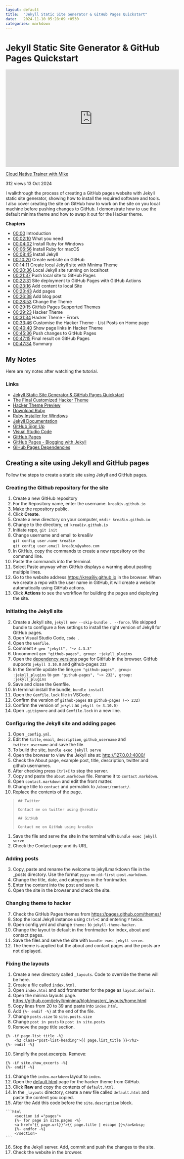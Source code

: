 ```yaml
---
layout: default
title:  "Jekyll Static Site Generator & GitHub Pages Quickstart"
date:   2024-11-10 05:28:09 +0530
categories: markdown
---
```

# Jekyll Static Site Generator & GitHub Pages Quickstart

<iframe width="560" height="315" src="https://www.youtube.com/embed/fV01b0duZwU?si=86ElYZxo_EZ-7ywu" title="YouTube video player" frameborder="0" allow="accelerometer; autoplay; clipboard-write; encrypted-media; gyroscope; picture-in-picture; web-share" referrerpolicy="strict-origin-when-cross-origin" allowfullscreen></iframe>

[Cloud Native Trainer with Mike](https://www.youtube.com/@cloudnativetrainer)

312 views  13 Oct 2024

I walkthrough the process of creating a GitHub pages website with Jekyll static site generator, showing how to install the required software and tools. I also cover creating the site on GitHub how to work on the site on you local machine before pushing changes to GitHub. I demonstrate how to use the default minima theme and how to swap it out for the Hacker theme.

**Chapters**
- [00:00](https://www.youtube.com/watch?v=fV01b0duZwU&t=0s) Introduction
- [00:02:10](https://www.youtube.com/watch?v=fV01b0duZwU&t=130s) What you need
- [00:04:02](https://www.youtube.com/watch?v=fV01b0duZwU&t=242s) Install Ruby for Windows
- [00:06:56](https://www.youtube.com/watch?v=fV01b0duZwU&t=416s) Install Ruby for macOS 
- [00:08:45](https://www.youtube.com/watch?v=fV01b0duZwU&t=525s) Install Jekyll 
- [00:10:20](https://www.youtube.com/watch?v=fV01b0duZwU&t=620s) Create website on GitHub 
- [00:14:11](https://www.youtube.com/watch?v=fV01b0duZwU&t=851s) Create local Jekyll site with Minima Theme 
- [00:20:36](https://www.youtube.com/watch?v=fV01b0duZwU&t=1236s) Local Jekyll site running on localhost 
- [00:21:37](https://www.youtube.com/watch?v=fV01b0duZwU&t=1297s) Push local site to GitHub Pages 
- [00:22:31](https://www.youtube.com/watch?v=fV01b0duZwU&t=1351s) Site deployment to GitHub Pages with GitHub Actions 
- [00:23:16](https://www.youtube.com/watch?v=fV01b0duZwU&t=1396s) Add content to local Site 
- [00:23:43](https://www.youtube.com/watch?v=fV01b0duZwU&t=1423s) Add pages 
- [00:26:38](https://www.youtube.com/watch?v=fV01b0duZwU&t=1598s) Add blog post 
- [00:28:53](https://www.youtube.com/watch?v=fV01b0duZwU&t=1733s) Change the Theme 
- [00:29:15](https://www.youtube.com/watch?v=fV01b0duZwU&t=1755s) GitHub Pages Supported Themes 
- [00:29:23](https://www.youtube.com/watch?v=fV01b0duZwU&t=1763s) Hacker Theme 
- [00:31:34](https://www.youtube.com/watch?v=fV01b0duZwU&t=1894s) Hacker Theme - Errors 
- [00:33:46](https://www.youtube.com/watch?v=fV01b0duZwU&t=2026s) Customise the Hacker Theme - List Posts on Home page 
- [00:40:40](https://www.youtube.com/watch?v=fV01b0duZwU&t=2440s) Show page links in Hacker Theme 
- [00:45:36](https://www.youtube.com/watch?v=fV01b0duZwU&t=2736s) Push changes to GitHub Pages 
- [00:47:15](https://www.youtube.com/watch?v=fV01b0duZwU&t=2835s) Final result on GitHub Pages 
- [00:47:34](https://www.youtube.com/watch?v=fV01b0duZwU&t=2854s) Summary


## My Notes
Here are my notes after watching the tutorial.

### Links
- [Jekyll Static Site Generator & GitHub Pages Quickstart](https://www.youtube.com/watch?v=fV01b0duZwU)
- [The Final Customized Hacker Theme](https://github.com/mikekelly21/mikekelly21.github.io)
- [Hacker Theme Preview](https://pages-themes.github.io/hacker/)
- [Download Ruby](https://www.ruby-lang.org/en/downloads/)
- [Ruby Installer for Windows](https://rubyinstaller.org/)
- [Jekyll Documentation](https://jekyllrb.com/docs/)
- [GitHub Sign Up](https://github.com/signup)
- [Visual Studio Code](https://code.visualstudio.com/)
- [GitHub Pages](https://pages.github.com/)
- [GitHub Pages - Blogging with Jekyll](https://docs.github.com/en/pages/setting-up-a-github-pages-site-with-jekyll/about-github-pages-and-jekyll)
- [GiHub Pages Dependencies](https://pages.github.com/versions/)

## Creating a site using Jekyll and GitHub pages
Follow the steps to create a static site using Jekyll and GitHub pages.

### Creating the Github repository for the site 
1. Create a new GitHub repository
1. For the Repository name, enter the username. `krea8iv.github.io`
1. Make the repository public.
1. Click **Create**.
1. Create a new directory on your computer, `mkdir krea8iv.github.io`
1. Change to the directory, `cd krea8iv.github.io`
1. Initiate repo, `git init`
1. Change username and email to krea8iv  
`git config user.name krea8iv`  
`git config user.email krea8iv@yahoo.com`
1. In GitHub, copy the commands to create a new repository on the command line.
1. Paste the commands into the terminal.
1. Select Paste anyway when GitHub displays a warning about pasting multiple lines.
1. Go to the website address https://krea8iv.github.io in the browser. When we create a repo with the user name in GitHub, it will create a website automatically using GitHub actions.
1. Click **Actions** to see the workflow for building the pages and deploying the site.

### Initiating the Jekyll site
2. Create a Jekyll site, `jekyll new --skip-bundle . --force`. We skipped bundle to configure a few settings to install the right version of Jekyll for GitHub pages.
3. Open Visual Studio Code, `code .`
4. Open the `Gemfile`.
5. Comment `# gem "jekyll", "~> 4.3.3"`
6. Uncomment `gem "github-pages", group: :jekyll_plugins`
7. Open the [dependency versions](https://pages.github.com/versions/) page for GitHub in the browser. GitHub supports `jekyll 3.10.0` and github-pages `232`
8. In the Gemfile update the line,`gem "github-pages", group: :jekyll_plugins` to `gem "github-pages", "~> 232", group: :jekyll_plugins`
9.  Save and close the Gemfile.
10. In terminal install the bundle, `bundle install`
11. Open the `Gemfile.lock` file in VSCode.
12. Confirm the version of `github-pages` as `github-pages (~> 232)`
13. Confirm the version of `jekyll` as `jekyll (= 3.10.0)`
14. Open `.gitignore` and add `Gemfile.lock` in a new line.

### Configuring the Jekyll site and adding pages
1.  Open `_config.yml`.
2.  Edit the `title`, `email`, `description`, `github_username` and `twitter_username` and save the file.
3.  To build the site, `bundle exec jekyll serve`
4.  Open the browser to view the Jekyll site at: http://127.0.0.1:4000/
5.  Check the About page, example post, title, description, twitter and github usernames.
6.  After checking press `Ctrl+C` to stop the server.
7.  Copy and paste the `about.markdown` file. Rename it to `contact.markdown`.
8.  Open `contact.markdown` and edit the front matter.
9.  Change title to `contact` and permalink to `/about/contact/`.
10. Replace the contents of the page.
> `## Twitter`
> 
> `Contact me on twitter using @krea8iv`
> 
> `## GitHub`
> 
> `Contact me on GitHub using krea8iv`
> 
1. Save the file and serve the site in the terminal with `bundle exec jekyll serve`
2. Check the Contact page and its URL.

### Adding posts
3. Copy, paste and rename the welcome to jekyll.markdown file in the _posts directory. Use the format `yyyy-mm-dd-first-post.markdown`.
4. Change the title, date, and categories in the frontmatter.
5. Enter the content into the post and save it.
6. Open the site in the browser and check the site.

### Changing theme to hacker
7. Check the GitHub Pages themes from https://pages.github.com/themes/
8. Stop the local Jekyll instance using `Ctrl+C` and entering `Y` twice.
9.  Open config.yml and change `theme:` to `jekyll-theme-hacker`.
10. Change the layout to default in the frontmatter for index, about and contact pages.
11. Save the files and serve the site with `bundle exec jekyll serve`.
12. The theme is applied but the about and contact pages and the posts are not displayed.

### Fixing the layouts
1.  Create a new directory called `_layouts`. Code to override the theme will be here.
2.  Create a file called `index.html`.
3.  Open `index.html` and add frontmatter for the page as `layout:default`.
4.  Open the minima layouts page. https://github.com/jekyll/minima/blob/master/_layouts/home.html
5.  Copy lines from 20 to 39 and paste into `index.html`.
6.  Add <!-- {%raw%} -->`{%- endif -%}`<!-- {%endraw%} --> at the end of the file.
7.  Change `posts.size` to `site.posts.size`
8.  Change `post in posts` to `post in site.posts`
9.  Remove the page title section.
<!-- {% raw %} -->
```
{% -if page.list_title -%}
    <h2 class="post-list-heading">{{ page.list_title }}</h2>
{%- endif -%}
```
<!-- {% endraw %} -->
10. Simplify the post.excerpts. Remove:
<!-- {% raw %} -->
```
{% -if site.show_excerts -%}
{%- endif -%}
```
<!-- {% endraw %} -->
11. Change the `index.markdown` layout to `index`.
12. Open the [default.html](https://github.com/pages-themes/hacker/blob/master/_layouts/default.html) page for the hacker theme from GitHub.
13. Click **Raw** and copy the contents of `default.html`.
14. In the `_layouts` directory, create a new file called `default.html` and paste the content you copied.
15. After the Add this code before the `site.description` block.
 <!-- {% raw %} -->
    ```html
        <section id ="pages">
        {%- for page in site.pages -%}
        <a href="{{ page.url}}">{{ page.title | escape }}</a>&nbsp;
        {%- endfor -%}
        </section>
    ```
 <!-- {% endraw %} -->
16.  Stop the Jekyll server. Add, commit and push the changes to the site.
17.  Check the website in the browser.


